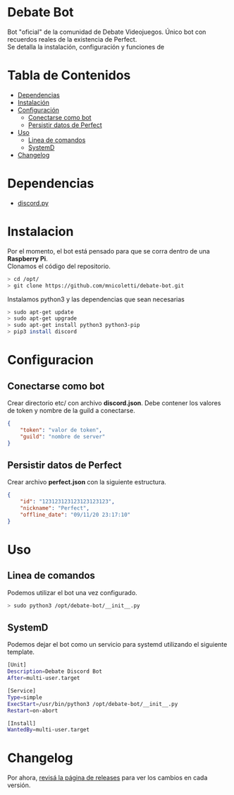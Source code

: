 # Debate Bot
Bot "oficial" de la comunidad de Debate Videojuegos. Único bot con recuerdos reales de la existencia de Perfect.  
Se detalla la instalación, configuración y funciones de 

# Tabla de Contenidos
* [Dependencias](#dependencias)
* [Instalación](#instalacion)
* [Configuración](#configuracion)  
  * [Conectarse como bot](#conectarse-como-bot)  
  * [Persistir datos de Perfect](#persistir-datos-de-perfect)  
* [Uso](#uso)
  * [Linea de comandos](#linea-de-comandos)  
  * [SystemD](#systemd)  
* [Changelog](#changelog)  

# Dependencias
  * [discord.py](https://discordpy.readthedocs.io/en/latest/)

# Instalacion
Por el momento, el bot está pensado para que se corra dentro de una **Raspberry Pi**.  
Clonamos el código del repositorio.

```bash
> cd /opt/
> git clone https://github.com/mnicoletti/debate-bot.git
```

Instalamos python3 y las dependencias que sean necesarias
```bash
> sudo apt-get update
> sudo apt-get upgrade
> sudo apt-get install python3 python3-pip
> pip3 install discord
```

# Configuracion
## Conectarse como bot
Crear directorio etc/ con archivo **discord.json**. Debe contener los valores de token y nombre de la guild a conectarse.

```json
{
    "token": "valor de token",
    "guild": "nombre de server"
}
```

## Persistir datos de Perfect
Crear archivo **perfect.json** con la siguiente estructura.

```json
{
    "id": "123123123123123123123", 
    "nickname": "Perfect", 
    "offline_date": "09/11/20 23:17:10"
}
```

# Uso
## Linea de comandos
Podemos utilizar el bot una vez configurado.
```bash
> sudo python3 /opt/debate-bot/__init__.py
```

## SystemD
Podemos dejar el bot como un servicio para systemd utilizando el siguiente template.  

```bash
[Unit]
Description=Debate Discord Bot
After=multi-user.target

[Service]
Type=simple
ExecStart=/usr/bin/python3 /opt/debate-bot/__init__.py
Restart=on-abort

[Install]
WantedBy=multi-user.target
```

# Changelog
Por ahora, [revisá la página de releases](https://github.com/mnicoletti/debate-bot/releases) para ver los cambios en cada versión.